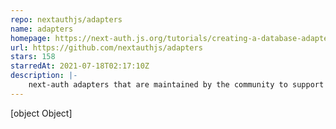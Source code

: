 ```yaml
---
repo: nextauthjs/adapters
name: adapters
homepage: https://next-auth.js.org/tutorials/creating-a-database-adapter
url: https://github.com/nextauthjs/adapters
stars: 158
starredAt: 2021-07-18T02:17:10Z
description: |-
    next-auth adapters that are maintained by the community to support any database.
---
```


[object Object]

